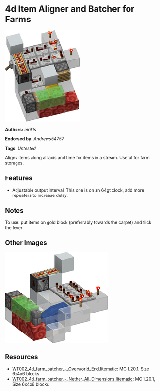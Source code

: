 # 4d Item Aligner and Batcher for Farms
<img alt="area_render_19_.png" src="images/area_render_19_.png?raw=1" height="300px">

**Authors:** *eirikls*

**Endorsed by:** *Andrews54757*

**Tags:** *Untested*

Aligns items along all axis and time for items in a stream. Useful for farm storages.

## Features
- Adjustable output interval. This one is on an 64gt clock, add more repeaters to increase delay.

## Notes
To use: put items on gold block (preferrably towards the carpet) and flick the lever

## Other Images
<img src="images/area_render_18_.png?raw=1" height="300px">

## Resources
- [WT002_4d_farm_batcher_-_Overworld_End.litematic](attachments/WT002_4d_farm_batcher_-_Overworld_End.litematic): MC 1.20.1, Size 6x4x6 blocks
- [WT002_4d_farm_batcher_-_Nether_All_Dimensions.litematic](attachments/WT002_4d_farm_batcher_-_Nether_All_Dimensions.litematic): MC 1.20.1, Size 6x4x6 blocks
